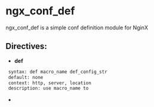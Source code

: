 ngx_conf_def
============
ngx_conf_def is a simple conf definition module for NginX

## Directives:
* **def**
```sh
 syntax: def macro_name def_config_str
 default: none
 context: http, server, location
 description: use macro_name to 
```
*

